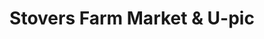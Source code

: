 ---
title: "Stovers Farm Market & U-pic"
url: /berrien-springs/stovers-farm-market-and-u-pic/
shop: farm
---